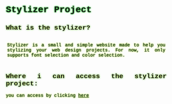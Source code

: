 # Stylizer Project
## What is the stylizer?

<div id="description">
<p>Stylizer is a small and simple website made to help you stylizing your web design projects. For now, it only supports font selection and color selection.</p>
</div>

## Where i can access the stylizer project:

you can access by clicking <a href="https://stylizer-project.vercel.app">here</a>

<style>
    * {
        font-family: courier;
        text-align: justify;
    }

    #description {
        padding: 4px;
        border-width: 2px;
        border-color: white;
    }

    p {
        text-shadow: 0 0 3px green, 0 0 5px yellow;
    }

    h1 {
        text-shadow: 0 0 3px green, 0 0 5px #20ee30;
    }

    h2 {
        text-shadow: 0 0 5px yellow, 0 0 5px #20aaef;
    }
</style>